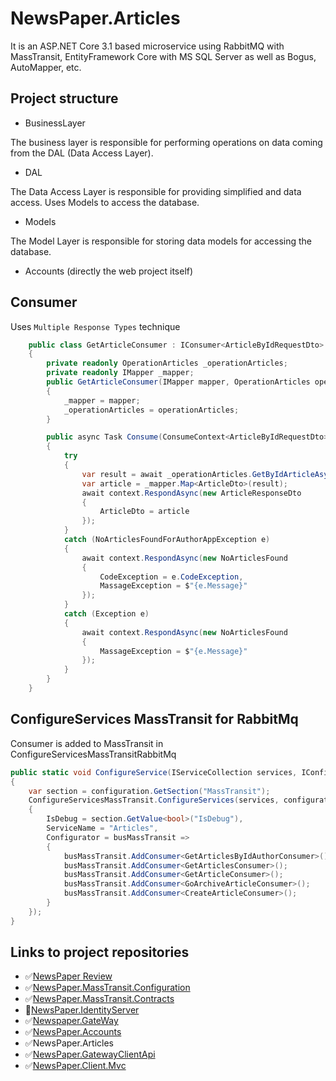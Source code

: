 # NewsPaper.Articles

It is an ASP.NET Core 3.1 based microservice using RabbitMQ with MassTransit, EntityFramework Core with MS SQL Server as well as Bogus, AutoMapper, etc.

## Project structure

- BusinessLayer

The business layer is responsible for performing operations on data coming from the DAL (Data Access Layer).
- DAL

The Data Access Layer is responsible for providing simplified and data access. Uses Models to access the database.
- Models

The Model Layer is responsible for storing data models for accessing the database.
- Accounts (directly the web project itself)

## Consumer 

Uses `Multiple Response Types` technique

```C#
    public class GetArticleConsumer : IConsumer<ArticleByIdRequestDto>
    {
        private readonly OperationArticles _operationArticles;
        private readonly IMapper _mapper;
        public GetArticleConsumer(IMapper mapper, OperationArticles operationArticles)
        {
            _mapper = mapper;
            _operationArticles = operationArticles;
        }

        public async Task Consume(ConsumeContext<ArticleByIdRequestDto> context)
        {
            try
            {
                var result = await _operationArticles.GetByIdArticleAsync(context.Message.ArticleGuid);
                var article = _mapper.Map<ArticleDto>(result);
                await context.RespondAsync(new ArticleResponseDto
                {
                    ArticleDto = article
                });
            }
            catch (NoArticlesFoundForAuthorAppException e)
            {
                await context.RespondAsync(new NoArticlesFound
                {
                    CodeException = e.CodeException,
                    MassageException = $"{e.Message}"
                });
            }
            catch (Exception e)
            {
                await context.RespondAsync(new NoArticlesFound
                {
                    MassageException = $"{e.Message}"
                });
            }
        }
    }
```

## ConfigureServices MassTransit for RabbitMq

Consumer is added to MassTransit in ConfigureServicesMassTransitRabbitMq

```C#
public static void ConfigureService(IServiceCollection services, IConfiguration configuration)
{
    var section = configuration.GetSection("MassTransit");
    ConfigureServicesMassTransit.ConfigureServices(services, configuration, new MassTransitConfiguration()
    {
        IsDebug = section.GetValue<bool>("IsDebug"),
        ServiceName = "Articles",
        Configurator = busMassTransit => 
        {
            busMassTransit.AddConsumer<GetArticlesByIdAuthorConsumer>();
            busMassTransit.AddConsumer<GetArticlesConsumer>();
            busMassTransit.AddConsumer<GetArticleConsumer>();
            busMassTransit.AddConsumer<GoArchiveArticleConsumer>();
            busMassTransit.AddConsumer<CreateArticleConsumer>(); 
        }
    });
}
```
## Links to project repositories
- :white_check_mark:[NewsPaper Review](https://github.com/PKravchenko-ki16/NewsPaper)
- :white_check_mark:[NewsPaper.MassTransit.Configuration](https://github.com/PKravchenko-ki16/NewsPaper.MassTransit.Configuration)
- :white_check_mark:[NewsPaper.MassTransit.Contracts](https://github.com/PKravchenko-ki16/NewsPaper.MassTransit.Contracts)
- :black_square_button:[NewsPaper.IdentityServer]()
- :white_check_mark:[Newspaper.GateWay](https://github.com/PKravchenko-ki16/Newspaper.GateWay)
- :white_check_mark:[NewsPaper.Accounts](https://github.com/PKravchenko-ki16/NewsPaper.Accounts)
- :white_check_mark:NewsPaper.Articles
- :white_check_mark:[NewsPaper.GatewayClientApi](https://github.com/PKravchenko-ki16/NewsPaper.GatewayClientApi)
- :white_check_mark:[NewsPaper.Client.Mvc](https://github.com/PKravchenko-ki16/NewsPaper.Client.Mvc)

